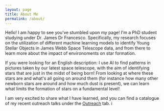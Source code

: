 ```yaml
---
layout: page
title: About Me
permalink: /about/
---
```


Hello! I am happy to see you've stumbled upon my page! I'm a PhD student studying under Dr. James Dr Francesco. Specifically, my research focuses on the utilization of different machine learning models to identify Young Stellar Objects in James Webb Space Telescope data, and from there to learn more about the impact of environoments on star formation.

If you were looking for an English description: I use AI to find patterns in pictures taken by our latest space telescope, with the aim of identifying stars that are just in the midst of being born! From looking at where these stars are and what's all going on around them (for instance how many other newborn stars are around and how much dust is present), we can learn what limits the formation of stars on a fundamental level!

I am very excited to share what I have learned, and you can find a catalogue of my recent outreach talks under the <a href="bcrompvoets.github.io/outreach/">Outreach</a> tab. 
i
